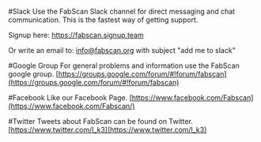#Slack
Use the FabScan Slack channel for direct messaging and chat communication. 
This is the fastest way of getting support.

Signup here: https://fabscan.signup.team

Or write an email to:
info@fabscan.org with subject "add me to slack" 

#Google Group
For general problems and information use the FabScan google group. 
[https://groups.google.com/forum/#!forum/fabscan](https://groups.google.com/forum/#!forum/fabscan)

#Facebook
Like our Facebook Page.
[https://www.facebook.com/Fabscan](https://www.facebook.com/Fabscan/)

#Twitter
Tweets about FabScan can be found on Twitter. 
[https://www.twitter.com/l_k3](https://www.twitter.com/l_k3)
